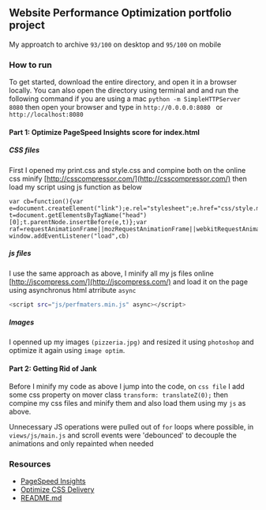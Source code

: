 ## Website Performance Optimization portfolio project
My approatch to archive ```93/100``` on desktop and ```95/100``` on mobile
### How to run
To get started, download the entire directory, and open it in a browser locally. You can also open the directory using terminal and and run the following command if you are using a mac `python -m SimpleHTTPServer 8080` then open your browser and type in `http://0.0.0.0:8080 ` or `http://localhost:8080`

#### Part 1: Optimize PageSpeed Insights score for index.html

##### _CSS_ _files_
First I opened my print.css and style.css and compine both on the online css minify [http://csscompressor.com/](http://csscompressor.com/) then load my script using js function as below
```
var cb=function(){var e=document.createElement("link");e.rel="stylesheet";e.href="css/style.min.css";var t=document.getElementsByTagName("head")[0];t.parentNode.insertBefore(e,t)};var raf=requestAnimationFrame||mozRequestAnimationFrame||webkitRequestAnimationFrame||msRequestAnimationFrame;if(raf)raf(cb);else window.addEventListener("load",cb)
```

##### _js_ _files_
I use the same approach as above, I minify all my js files online [http://jscompress.com/](http://jscompress.com/) and load it on the page using asynchronus html atrribute  ``async``
```bash
<script src="js/perfmaters.min.js" async></script>
```

##### Images
I openned up my images ``(pizzeria.jpg)`` and resized it using ``photoshop`` and optimize it again using ``image optim``.

#### Part 2: Getting Rid of Jank
Before I minify my code as above I jump into the code, on ``css file`` I add some css property on mover class ``transform: translateZ(0);`` then compine my css files and minify them and also load them using my ``js`` as above.

Unnecessary JS operations were pulled out of `for` loops where possible, in `views/js/main.js` and scroll events were 'debounced' to decouple the animations and only repainted when needed

### Resources
- [PageSpeed Insights](https://developers.google.com/speed/pagespeed/insights/)
- [Optimize CSS Delivery](https://developers.google.com/speed/docs/insights/OptimizeCSSDelivery)
- [README.md](http://dillinger.io/)

